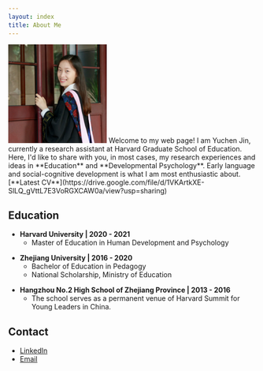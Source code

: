 ```yaml
---
layout: index
title: About Me
---
```


[]()

<img src="https://raw.githubusercontent.com/Regenchen/Regenchen.github.io/master/assets/me.jpeg" width="200" height="200">
Welcome to my web page! 
I am Yuchen Jin, currently a research assistant at Harvard Graduate School of Education. Here, I'd like to share with you, in most cases, my research experiences and ideas in **Education** and **Developmental Psychology**. Early language and social-cognitive development is what I am most enthusiastic about.
[**Latest CV**](https://drive.google.com/file/d/1VKArtkXE-SlLQ_gVttL7E3VoRGXCAW0a/view?usp=sharing)

[]() <!--as blank line-->
[]() <!--as blank line-->

## Education

-  **Harvard University \| 2020 - 2021**
   + Master of Education in Human Development and Psychology

[]() <!--as blank line-->

- **Zhejiang University \| 2016 - 2020**
  + Bachelor of Education in Pedagogy
  + National Scholarship, Ministry of Education

[]() <!--as blank line-->

- **Hangzhou No.2 High School of Zhejiang Province \| 2013 - 2016**
  + The school serves as a permanent venue of Harvard Summit for Young Leaders in China.

[]() <!--as blank line-->
[]() <!--as blank line-->

## Contact

- [LinkedIn](https://www.linkedin.com/in/-yuchen-jin)
- [Email](mailto:regenchenjyc@gmail.com)

